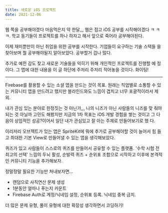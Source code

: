 ```yaml
---
title: 새로운 iOS 프로젝트
date: 2021-12-06
---
```


웹 쪽을 공부해야겠다 마음먹은지 약 한달,,, 웹은 접고 iOS 공부를 시작해야겠다 ㅋ
ㅋㅋ. 학교 동기들이 프로젝트를 하나 하자고 해서 앞으로 죽어라 공부해야된다.

이제 재미뿐만이 아닌 취업을 위한 공부를 시작한다. 기업들이 요구하는 기술 스택들
을 찾아보며 뭘 공부해야될지 알아보았다. 공부할거 겁나 많다.

추가로 예전 감도 찾고 새로운 기술들을 익히기 위해 개인적인 프로젝트를 진행할 예
정이다. 그 앱에 대한 내용을 이 글 하단에 주저리 주저리 적어놓을 것이다. 화이팅!

---

Firebase를 활용할 수 있는 소셜 앱을 만드는 것이 목표. 원래는 직업별로 소통할 수
있는 커뮤니티 앱을 만드려고 했지만 블라인드와도 느낌이 겹치고 너무 포괄적이라서
제외.

내가 관심 있는 분야로 한정짓는 것 아닌가,,, 나의 니즈가 아닌 사람들의 니즈를 맞
춰야되는 것 아닐까 고민도 해봤지만 지금의 1차 목표는 iOS 개발 경험을 쌓는 것이고
그 다음이 상업적인 성공?이어서 일단 내가 관심있고 잘 아는 주제로 만들어보기로 했
다.

이리저리 오브젝트가 있는 앱은 SpriteKit에 뭐에 추가로 공부해야할 것이 늘어서 힘
들고 최대한 기본 View로 만들어낼 수 있는 앱을 생각해보았다.

퀴즈가 있고 사람들이 스스로의 퀴즈를 만들어서 공유할 수 있는 플랫폼. '수학 시험
전 최고의 선택' 느낌의 두뇌 활성, 순발력 퀴즈 + 순위표 조합으로 시작하고 이후에
본격적인 커뮤니티 기능을 추가해보자.

정말정말 필요한 기능만 쳐내보자면...

- 랜덤으로 사칙연산 문제 생성
- 1분동안 얼마나 푸는지 카운트
- Firebase Auth로 계정/닉네임 설정, 순위표 등록. 닉네임 중복 금지.

더 많은 문제 유형, 풀이 유형에 대한 확장성 생각하면서 코딩하기!
